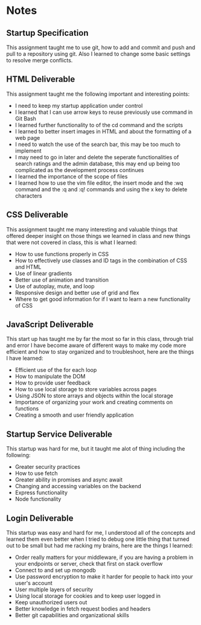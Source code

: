 # Notes

## Startup Specification
This assignment taught me to use git, how to add and commit and push and pull to a repository using git. Also I learned to change some basic settings to resolve merge conflicts.

## HTML Deliverable
This assignment taught me the following important and interesting points:
- I need to keep my startup application under control
- I learned that I can use arrow keys to reuse previously use command in Git Bash 
- I learned further functionality to of the cd command and the scripts
- I learned to better insert images in HTML and about the formatting of a web page
- I need to watch the use of the search bar, this may be too much to implement
- I may need to go in later and delete the seperate functionalities of search ratings and the admin database, this may end up being too complicated as the development process continues
- I learned the importance of the scope of files
- I learned how to use the vim file editor, the insert mode and the :wq command and the :q and :q! commands and using the x key to delete characters

## CSS Deliverable
This assignment taught me many interesting and valuable things that offered deeper insight on those things we learned in class and new things that were not covered in class, this is what I learned:
- How to use functions properly in CSS
- How to effectively use classes and ID tags in the combination of CSS and HTML
- Use of linear gradients
- Better use of animation and transition
- Use of autoplay, mute, and loop
- Responsive design and better use of grid and flex
- Where to get good information for if I want to learn a new functionality of CSS

## JavaScript Deliverable
This start up has taught me by far the most so far in this class, through trial and error I have become aware of different ways to make my code more efficient and how to stay organized and to troubleshoot, here are the things I have learned:
- Efficient use of the for each loop
- How to manipulate the DOM
- How to provide user feedback
- How to use local storage to store variables across pages
- Using JSON to store arrays and objects within the local storage
- Importance of organizing your work and creating comments on functions
- Creating a smooth and user friendly application

## Startup Service Deliverable
This startup was hard for me, but it taught me alot of thing including the following:
- Greater security practices
- How to use fetch
- Greater ability in promises and async await
- Changing and accessing variables on the backend
- Express functionality
- Node functionality

## Login Deliverable
This startup was easy and hard for me, I understood all of the concepts and learned them even better when I tried to debug one little thing that turned out to be small but had me racking my brains, here are the things I learned:
- Order really matters for your middleware, if you are having a problem in your endpoints or server, check that first on stack overflow
- Connect to and set up mongodb
- Use password encryption to make it harder for people to hack into your user's account
- User multiple layers of security
- Using local storage for cookies and to keep user logged in
- Keep unauthorized users out
- Better knowledge in fetch request bodies and headers
- Better git capabilities and organizational skills